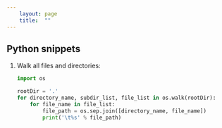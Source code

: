 ```yaml
---
    layout: page
    title:  ""
---
```


## Python snippets

1. Walk all files and directories:
    ```python
    import os

    rootDir = '.'
    for directory_name, subdir_list, file_list in os.walk(rootDir):
        for file_name in file_list:
            file_path = os.sep.join([directory_name, file_name])
            print('\t%s' % file_path)
    ```
